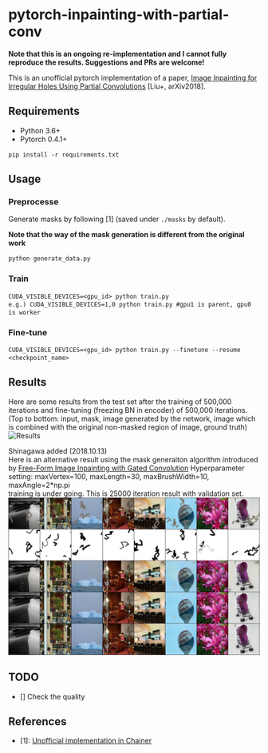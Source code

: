 # pytorch-inpainting-with-partial-conv

**Note that this is an ongoing re-implementation and I cannot fully reproduce the results. Suggestions and PRs are welcome!**

This is an unofficial pytorch implementation of a paper, [Image Inpainting for Irregular Holes Using Partial Convolutions](https://arxiv.org/abs/1804.07723) [Liu+, arXiv2018].

## Requirements
- Python 3.6+
- Pytorch 0.4.1+

```
pip install -r requirements.txt
```

## Usage

### Preprocesse 
Generate masks by following [1] (saved under `./masks` by default).

**Note that the way of the mask generation is different from the original work**

```
python generate_data.py
```

### Train
```
CUDA_VISIBLE_DEVICES=<gpu_id> python train.py
e.g.) CUDA_VISIBLE_DEVICES=1,0 python train.py #gpu1 is parent, gpu0 is worker
```

### Fine-tune
```
CUDA_VISIBLE_DEVICES=<gpu_id> python train.py --finetune --resume <checkpoint_name>
```

## Results

Here are some results from the test set after the training of 500,000 iterations and fine-tuning (freezing BN in encoder) of 500,000 iterations.
(Top to bottom: input, mask, image generated by the network, image which is combined with the original non-masked region of image, ground truth)
![Results](result_iter_1000000.jpg)

Shinagawa added (2018.10.13)  
Here is an alternative result using the mask generaiton algorithm introduced by [Free-Form Image Inpainting with Gated Convolution](https://arxiv.org/abs/1806.03589) 
Hyperparameter setting: maxVertex=100, maxLength=30, maxBrushWidth=10, maxAngle=2*np.pi   
training is under going. This is 25000 iteration result with validation set.  
![Results2](test_25000.jpg)

## TODO
- [] Check the quality

## References
- [1]: [Unofficial implementation in Chainer](https://github.com/SeitaroShinagawa/chainer-partial_convolution_image_inpainting)
